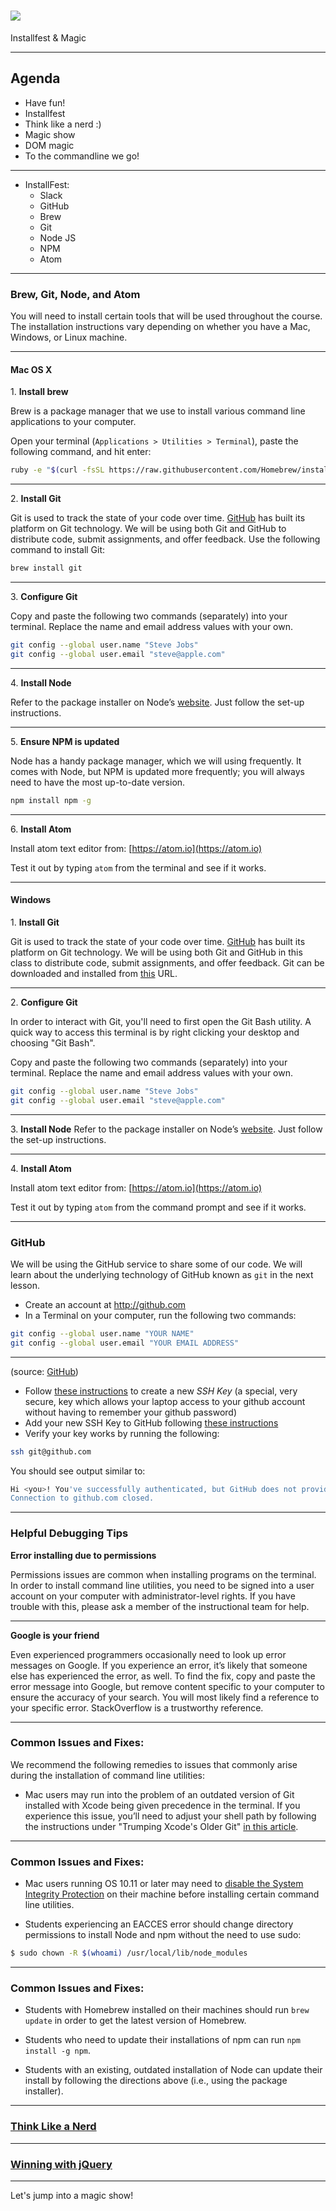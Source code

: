 <!-- .slide: data-transition="concave"  data-background="../images/background.jpg"-->
# ![](../images/js_logo.png)
Installfest & Magic

---

<!-- .slide: data-transition="concave"  data-background="../images/background.jpg"-->
## Agenda

*   Have fun!
*   Installfest
*   Think like a nerd :)
*   Magic show
*   DOM magic
*   To the commandline we go!

---

<!-- .slide: data-transition="concave" data-background="../images/background.jpg"-->
* InstallFest:
    * Slack
    * GitHub
    * Brew
    * Git
    * Node JS
    * NPM
    * Atom

---

<!-- .slide: data-transition="concave" data-background="../images/background.jpg"-->
### Brew, Git, Node, and Atom

You will need to install certain tools that will be used throughout the course. The installation instructions vary depending on whether you have a Mac, Windows, or Linux machine.

---

<!-- .slide: data-transition="concave" data-background="../images/background.jpg"-->
#### Mac OS X

1\. __Install brew__

Brew is a package manager that we use to install various command line applications to your computer.

Open your terminal (`Applications > Utilities > Terminal`), paste the following command, and hit enter:

```bash
ruby -e "$(curl -fsSL https://raw.githubusercontent.com/Homebrew/install/master/install)"
```

---

<!-- .slide: data-transition="concave" data-background="../images/background.jpg"-->
2\. __Install Git__

Git is used to track the state of your code over time. [GitHub](https://github.com) has built its platform on Git technology. We will be using both Git and GitHub to distribute code, submit assignments, and offer feedback. Use the following command to install Git:

```bash
brew install git
```

---

<!-- .slide: data-transition="concave" data-background="../images/background.jpg"-->
3\. __Configure Git__

Copy and paste the following two commands (separately) into your terminal. Replace the name and email address values with your own.

```bash
git config --global user.name "Steve Jobs"
git config --global user.email "steve@apple.com"
```

---

<!-- .slide: data-transition="concave" data-background="../images/background.jpg"-->
4\. __Install Node__

Refer to the package installer on Node’s [website](https://nodejs.org/en/). Just follow the set-up instructions.

---

<!-- .slide: data-transition="concave" data-background="../images/background.jpg"-->
5\. __Ensure NPM is updated__

Node has a handy package manager, which we will using frequently. It comes with Node, but NPM is updated more frequently; you will always need to have the most up-to-date version.

```bash
npm install npm -g
```

---

<!-- .slide: data-transition="concave" data-background="../images/background.jpg"-->
6\. __Install Atom__

Install atom text editor from: [https://atom.io](https://atom.io)

Test it out by typing `atom` from the terminal and see if it works.

---

<!-- .slide: data-transition="concave" data-background="../images/background.jpg"-->
#### Windows

1\. __Install Git__

Git is used to track the state of your code over time. [GitHub](https://github.com) has built its platform on Git technology. We will be using both Git and GitHub in this class to distribute code, submit assignments, and offer feedback.
Git can be downloaded and installed from [this](https://git-scm.com/download/win) URL.

---

<!-- .slide: data-transition="concave" data-background="../images/background.jpg"-->
2\. __Configure Git__

In order to interact with Git, you'll need to first open the Git Bash utility. A quick way to access this terminal is by right clicking your desktop and choosing "Git Bash".

Copy and paste the following two commands (separately) into your terminal. Replace the name and email address values with your own.

```bash
git config --global user.name "Steve Jobs"
git config --global user.email "steve@apple.com"
```

---

<!-- .slide: data-transition="concave" data-background="../images/background.jpg"-->
3\. __Install Node__
Refer to the package installer on Node’s [website](https://nodejs.org/en/). Just follow the set-up instructions.

---

<!-- .slide: data-transition="concave" data-background="../images/background.jpg"-->
4\. __Install Atom__

Install atom text editor from: [https://atom.io](https://atom.io)

Test it out by typing `atom` from the command prompt and see if it works.

---

<!-- .slide: data-transition="concave" data-background="../images/background.jpg"-->
### GitHub

We will be using the GitHub service to share some of our code. We will learn
about the underlying technology of GitHub known as `git` in the next lesson.

- Create an account at http://github.com
- In a Terminal on your computer, run the following two commands:

```bash
git config --global user.name "YOUR NAME"
git config --global user.email "YOUR EMAIL ADDRESS"
```

---

<!-- .slide: data-transition="concave" data-background="../images/background.jpg"-->
(source: [GitHub](https://help.github.com/articles/set-up-git/))

- Follow [these
  instructions](https://help.github.com/articles/generating-a-new-ssh-key-and-adding-it-to-the-ssh-agent/)
  to create a new _SSH Key_ (a special, very secure, key which allows your
  laptop access to your github account without having to remember your github
  password)
- Add your new SSH Key to GitHub following [these
  instructions](https://help.github.com/articles/adding-a-new-ssh-key-to-your-github-account/)
- Verify your key works by running the following:

```bash
ssh git@github.com
```
  
  You should see output similar to:
  
```bash
Hi <you>! You've successfully authenticated, but GitHub does not provide shell access.
Connection to github.com closed.
```

---

<!-- .slide: data-transition="concave" data-background="../images/background.jpg"-->
### Helpful Debugging Tips

__Error installing due to permissions__

Permissions issues are common when installing programs on the terminal. In order to install command line utilities, you need to be signed into a user account on your computer with administrator-level rights. If you have trouble with this, please ask a member of the instructional team for help.

---

<!-- .slide: data-transition="concave" data-background="../images/background.jpg"-->
__Google is your friend__

Even experienced programmers occasionally need to look up error messages on Google. If you experience an error, it’s likely that someone else has experienced the error, as well. To find the fix, copy and paste the error message into Google, but remove content specific to your computer to ensure the accuracy of your search. You will most likely find a reference to your specific error. StackOverflow is a trustworthy reference.

---

<!-- .slide: data-transition="concave" data-background="../images/background.jpg"-->
### Common Issues and Fixes:

We recommend the following remedies to issues that commonly arise during the installation of command line utilities:

* Mac users may run into the problem of an outdated version of Git installed with Xcode being given precedence in the terminal. If you experience this issue, you’ll need to adjust your shell path by following the instructions under "Trumping Xcode's Older Git" [in this article](http://coolestguidesontheplanet.com/install-update-latest-version-git-mac-osx-10-9-mavericks/).

---

<!-- .slide: data-transition="concave" data-background="../images/background.jpg"-->
### Common Issues and Fixes:

* Mac users running OS 10.11 or later may need to [disable the System Integrity Protection](http://osxdaily.com/2015/10/05/disable-rootless-system-integrity-protection-mac-os-x/) on their machine before installing certain command line utilities.

* Students experiencing an EACCES error should change directory permissions to install Node and npm without the need to use sudo:
```bash
$ sudo chown -R $(whoami) /usr/local/lib/node_modules
```

---

<!-- .slide: data-transition="concave" data-background="../images/background.jpg"-->
### Common Issues and Fixes:

* Students with Homebrew installed on their machines should run `brew update` in order to get the latest version of Homebrew.

* Students who need to update their installations of npm can run `npm install -g npm`.

* Students with an existing, outdated installation of Node can update their install by following the directions above (i.e., using the package installer).

---

<!-- .slide: data-transition="concave"  data-background="../images/background.jpg"-->
### [Think Like a Nerd](https://prezi.com/nicnwez2i_mb/think-like-a-nerd/)

---

<!-- .slide: data-transition="concave"  data-background="../images/background.jpg"-->
### [Winning with jQuery](https://prezi.com/9yg2o1of2hge/winning/)


---

<!-- .slide: data-transition="concave"  data-background="../images/background.jpg"-->
Let's jump into a magic show!

